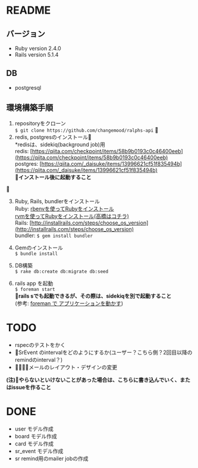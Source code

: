 # README

## バージョン
* Ruby version 2.4.0
* Rails version 5.1.4

## DB
* postgresql
 
## 環境構築手順
1. repositoryをクローン  
  `$ git clone https://github.com/changemood/ralphs-api` 

2. redis, postgresのインストール  
*redisは、sidekiq(background job)用  
redis: [https://qiita.com/checkpoint/items/58b9b0193c0c46400eeb](https://qiita.com/checkpoint/items/58b9b0193c0c46400eeb)  
postgres: [https://qiita.com/_daisuke/items/13996621cf51f835494b](https://qiita.com/_daisuke/items/13996621cf51f835494b)  
**インストール後に起動すること**



3. Ruby, Rails, bundlerをインストール  
  Ruby: [rbenvを使ってRubyをインストール](https://dev.classmethod.jp/server-side/language/build-ruby-environment-by-rbenv/)  
        [rvmを使ってRubyをインストール(高橋はコチラ)](https://qiita.com/yukofeb/items/6cad3a6de48dab60889b)  
   Rails: [http://installrails.com/steps/choose_os_version](http://installrails.com/steps/choose_os_version)  
   bundler: `$ gem install bundler`  

4. Gemのインストール  
`$ bundle install`

5. DB構築  
`$ rake db:create db:migrate db:seed`

6. rails app を起動  
`$ foreman start`  
**rails sでも起動できるが、その際は、sidekiqを別で起動すること**  
(参考: [foreman で アプリケーションを動かす](https://qiita.com/7kaji/items/6a59977d2ad85604e7fd))


# TODO
- rspecのテストをかく
- SrEvent のintervalをどのようにするか(ユーザー？こちら側？2回目以降のremindのinterval？)
- メールのレイアウト・デザインの変更  

**(注)やらないといけないことがあった場合は、こちらに書き込んでいく、またはissueを作ること**

# DONE
- user モデル作成
- board モデル作成
- card モデル作成
- sr_event モデル作成
- sr remind用のmailer jobの作成